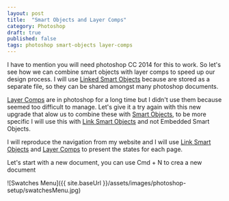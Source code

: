 ```yaml
---
layout: post
title:  "Smart Objects and Layer Comps"
category: Photoshop
draft: true
published: false
tags: photoshop smart-objects layer-comps
---
```

I have to mention you will need photoshop CC 2014 for this to work. So let's see how we can combine smart objects with layer comps to speed up our design process. I will use [Linked Smart Objects][link-smart-objects] because are stored as a separate file, so they can be shared amongst many photoshop documents.

[Layer Comps][layer-comps] are in photoshop for a long time but I didn't use them because seemed too difficult to manage. Let's give it a try again with this new upgrade that alow us to combine these with [Smart Objects][smart-objects], to be more specific I will use this with [Link Smart Objects][link-smart-objects] and not Embedded Smart Objects.

I will reproduce the navigation from my website and I will use [Link Smart Objects][link-smart-objects] and [Layer Comps][layer-comps] to present the states for each page.

Let's start with a new document, you can use Cmd + N to crea a new document

![Swatches Menu]({{ site.baseUrl }}/assets/images/photoshop-setup/swatchesMenu.jpg)



[layer-comps]:        http://helpx.adobe.com/photoshop/using/layer-comps.html
[link-smart-objects]: https://helpx.adobe.com/photoshop/how-to/photoshop-linked-smart-objects.html
[smart-objects]:      http://helpx.adobe.com/photoshop/using/create-smart-objects.html
